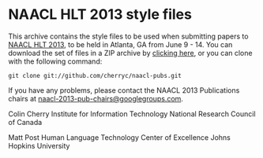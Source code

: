 NAACL HLT 2013 style files
====================

This archive contains the style files to be used when submitting papers to
[NAACL HLT 2013](http://naacl2013.naacl.org), to be held in Atlanta, GA from June 9 - 14.  You can
download the set of files in a ZIP archive by
[clicking here](https://github.com/cherryc/naacl-pubs/zipball/master), or you can clone with the
following command:

    git clone git://github.com/cherryc/naacl-pubs.git

If you have any problems, please contact the NAACL 2013 Publications chairs at
[naacl-2013-pub-chairs@googlegroups.com](mailto:naacl-2013-pub-chairs@googlegroups.com).

Colin Cherry
Institute for Information Technology
National Research Council of Canada

Matt Post
Human Language Technology Center of Excellence
Johns Hopkins University


